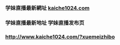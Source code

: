 ### 学妹直播最新網址 [kaiche1024.com](http://www.kaiche1024.com/?xuemeizhibo) 
### 学妹直播最新地址 学妹直播发布页
### http://www.kaiche1024.com/?xuemeizhibo
